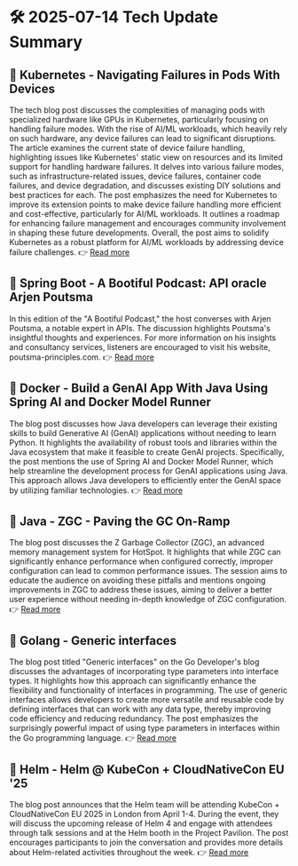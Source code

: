 # 🛠️ 2025-07-14 Tech Update Summary

## 🔹 Kubernetes - Navigating Failures in Pods With Devices
The tech blog post discusses the complexities of managing pods with specialized hardware like GPUs in Kubernetes, particularly focusing on handling failure modes. With the rise of AI/ML workloads, which heavily rely on such hardware, any device failures can lead to significant disruptions. The article examines the current state of device failure handling, highlighting issues like Kubernetes' static view on resources and its limited support for handling hardware failures. It delves into various failure modes, such as infrastructure-related issues, device failures, container code failures, and device degradation, and discusses existing DIY solutions and best practices for each. The post emphasizes the need for Kubernetes to improve its extension points to make device failure handling more efficient and cost-effective, particularly for AI/ML workloads. It outlines a roadmap for enhancing failure management and encourages community involvement in shaping these future developments. Overall, the post aims to solidify Kubernetes as a robust platform for AI/ML workloads by addressing device failure challenges.
👉 [Read more](https://kubernetes.io/blog/2025/07/03/navigating-failures-in-pods-with-devices/)

## 🔹 Spring Boot - A Bootiful Podcast: API oracle Arjen Poutsma
In this edition of the "A Bootiful Podcast," the host converses with Arjen Poutsma, a notable expert in APIs. The discussion highlights Poutsma's insightful thoughts and experiences. For more information on his insights and consultancy services, listeners are encouraged to visit his website, poutsma-principles.com.
👉 [Read more](https://spring.io/blog/2025/07/10/a-bootiful-podcast-arjen-poutsma)

## 🔹 Docker - Build a GenAI App With Java Using Spring AI and Docker Model Runner
The blog post discusses how Java developers can leverage their existing skills to build Generative AI (GenAI) applications without needing to learn Python. It highlights the availability of robust tools and libraries within the Java ecosystem that make it feasible to create GenAI projects. Specifically, the post mentions the use of Spring AI and Docker Model Runner, which help streamline the development process for GenAI applications using Java. This approach allows Java developers to efficiently enter the GenAI space by utilizing familiar technologies.
👉 [Read more](https://www.docker.com/blog/build-genai-app-with-java-spring-ai-docker-model-runner/)

## 🔹 Java - ZGC - Paving the GC On-Ramp
The blog post discusses the Z Garbage Collector (ZGC), an advanced memory management system for HotSpot. It highlights that while ZGC can significantly enhance performance when configured correctly, improper configuration can lead to common performance issues. The session aims to educate the audience on avoiding these pitfalls and mentions ongoing improvements in ZGC to address these issues, aiming to deliver a better user experience without needing in-depth knowledge of ZGC configuration.
👉 [Read more](https://inside.java/2025/07/10/javaone-zgc/)

## 🔹 Golang - Generic interfaces
The blog post titled "Generic interfaces" on the Go Developer's blog discusses the advantages of incorporating type parameters into interface types. It highlights how this approach can significantly enhance the flexibility and functionality of interfaces in programming. The use of generic interfaces allows developers to create more versatile and reusable code by defining interfaces that can work with any data type, thereby improving code efficiency and reducing redundancy. The post emphasizes the surprisingly powerful impact of using type parameters in interfaces within the Go programming language.
👉 [Read more](https://go.dev/blog/generic-interfaces)

## 🔹 Helm - Helm @ KubeCon + CloudNativeCon EU '25
The blog post announces that the Helm team will be attending KubeCon + CloudNativeCon EU 2025 in London from April 1-4. During the event, they will discuss the upcoming release of Helm 4 and engage with attendees through talk sessions and at the Helm booth in the Project Pavilion. The post encourages participants to join the conversation and provides more details about Helm-related activities throughout the week.
👉 [Read more](https://helm.sh/blog/helm-at-kubecon-eu-25/)

